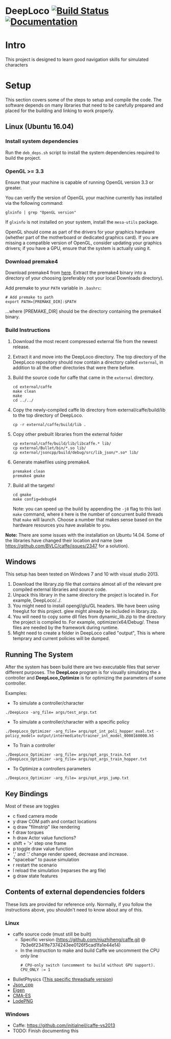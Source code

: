 # DeepLoco [![Build Status](https://travis-ci.org/jslee02/DeepLoco.svg?branch=master)](https://travis-ci.org/jslee02/DeepLoco) [![Documentation](https://codedocs.xyz/jslee02/DeepLoco.svg)](https://codedocs.xyz/jslee02/DeepLoco/)

# Intro

This project is designed to learn good navigation skills for simulated characters


# Setup

This section covers some of the steps to setup and compile the code. The software depends on many libraries that need to be carefully prepared and placed for the building and linking to work properly.

## Linux (Ubuntu 16.04)

### Install system dependencies

Run the `deb_deps.sh` script to install the system dependencies required to build the project.


### OpenGL >= 3.3

Ensure that your machine is capable of running OpenGL version 3.3 or greater.

You can verify the version of OpenGL your machine currently has installed via the following command:
```
glxinfo | grep "OpenGL version"
```

If `glxinfo` is not installed on your system, install the `mesa-utils` package.

OpenGL should come as part of the drivers for your graphics hardware (whether part of the motherboard or dedicated graphics card). If you are missing a compatible version of OpenGL, consider updating your graphics drivers; if you have a GPU, ensure that the system is actually using it.


### Download premake4
Download premake4 from [here](https://sourceforge.net/projects/premake/files/Premake/4.4/premake-4.4-beta5-linux.tar.gz/download). Extract the premake4 binary into a directory of your choosing (preferably not your local Downloads directory).

Add premake to your `PATH` variable in `.bashrc`:
```
# Add premake to path
export PATH=[PREMAKE_DIR]:$PATH
```
...where [PREMAKE_DIR] should be the directory containing the premake4 binary.


### Build Instructions

1. Download the most recent compressed external file from the newest release. 
1. Extract it and move into the DeepLoco directory. The top directory of the DeepLoco repository should now contain a directory called `external`, in addition to all the other directories that were there before.
1. Build the source code for caffe that came in the `external` directory.
	```
	cd external/caffe
	make clean
	make
	cd ../../
	```
1. Copy the newly-compiled caffe lib directory from external/caffe/build/lib to the top directory of DeepLoco.
	```
	cp -r external/caffe/build/lib .
	```
1. Copy other prebuilt libraries from the external folder

	```
	cp external/caffe/build/lib/libcaffe.* lib/
	cp external/Bullet/bin/*.so lib/
	cp external/jsoncpp/build/debug/src/lib_json/*.so* lib/
	``` 
1. Generate makefiles using premake4.
	```
	premake4 clean
	premake4 gmake
	```
1. Build all the targets!
	```
	cd gmake
	make config=debug64
	```
	Note: you can speed up the build by appending the `-j8` flag to this last `make` command, where `8` here is the number of concurrent build threads that `make` will launch. Choose a number that makes sense based on the hardware resources you have available to you.

 
**Note:** There are some issues with the installation on Ubuntu 14.04. Some of the libraries have changed their location and name (see https://github.com/BVLC/caffe/issues/2347 for a solution).

## Windows

This setup has been tested on Windows 7 and 10 with visual studio 2013.

  1. Download the library.zip file that contains almost all of the relevant pre compiled external libraries and source code.
  2. Unpack this library in the same directory the project is located in. For example, DeepLoco/../.
  3. You might need to install opengl/glu/GL headers. We have been using freeglut for this project. glew might already be included in library.zip.
  4. You will need to copy some dll files from dynamic_lib.zip to the directory the project is compiled to. For example, optimizer/x64/Debug/. These files are needed by the framework during runtime.
  5. Might need to create a folder in DeepLoco called "output", This is where temprary and current policies will be dumped.

## Running The System

After the system has been build there are two executable files that server different purposes. The **DeepLoco** program is for visually simulating the a controller and **DeepLoco_Optimize** is for optimizing the parameters of some controller.

Examples: 
* To simulate a controller/character  
```
./DeepLoco -arg_file= args/test_args.txt
```
* To simulate a controller/character with a specific policy
```
./DeepLoco_Optimizer -arg_file= args/opt_int_poli_hopper_eval.txt -policy_model= output/intermediate/trainer_int_model_0000160000.h5
```
* To Train a controller  
```
./DeepLoco_Optimizer -arg_file= args/opt_args_train.txt  
./DeepLoco_Optimizer -arg_file= args/opt_args_train_hopper.txt
```
* To Optimize a controllers parameters  
```
./DeepLoco_Optimizer -arg_file= args/opt_args_jump.txt  
```

## Key Bindings

Most of these are toggles

 - c fixed camera mode
 - y draw COM path and contact locations
 - q draw "filmstrip" like rendering
 - f draw torques
 - h draw Actor value functions?
 - shift + '>' step one frame
 - p toggle draw value function
 - ',' and '.' change render speed, decrease and increase.
 - "spacebar" to pause simulation
 - r restart the scenario
 - l reload the simulation (reparses the arg file)
 - g draw state features

## Contents of external dependencies folders
These lists are provided for reference only. Normally, if you follow the instructions above, you shouldn't need to know about any of this.

### Linux
 - caffe source code (must still be built)
 	- Specific version (https://github.com/niuzhiheng/caffe.git @ 7b3e6f2341fe7374243ee0126f5cad1fa1e44e14)
	 - 	In the instruction to make and build Caffe we uncomment the CPU only line  
		```
		# CPU-only switch (uncomment to build without GPU support).
		CPU_ONLY := 1
		```
 - BulletPhysics ([This specific threadsafe version](https://github.com/lunkhound/bullet3))
 - [Json_cpp](https://github.com/open-source-parsers/jsoncpp)
 - [Eigen](http://eigen.tuxfamily.org/index.php?title=Main_Page)
 - [CMA-ES](https://github.com/AlexanderFabisch/CMA-ESpp)  
 - [LodePNG](https://github.com/lvandeve/lodepng)

### Windows
 - Caffe: https://github.com/initialneil/caffe-vs2013
 - TODO: Finish documenting this
